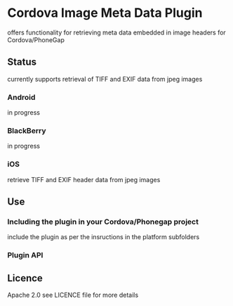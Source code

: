 # Cordova Image Meta Data Plugin
offers functionality for retrieving meta data embedded in image headers for Cordova/PhoneGap

## Status
currently supports retrieval of TIFF and EXIF data from jpeg images

### Android

in progress

### BlackBerry

in progress

### iOS

retrieve TIFF and EXIF header data from jpeg images

## Use

### Including the plugin in your Cordova/Phonegap project
include the plugin as per the insructions in the platform subfolders 

### Plugin API

## Licence
Apache 2.0
see LICENCE file for more details
